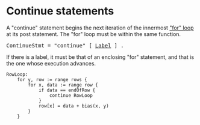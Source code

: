 # Continue statements

A "continue" statement begins the next iteration of the innermost ["for" loop](/Statements/for_statements.html) at its post statement. The "for" loop must be within the same function.

<pre>
<a id="ContinueStmt">ContinueStmt</a> = "continue" [ <a href="/Statements/labeled_statements.html#Label">Label</a> ] .
</pre>

If there is a label, it must be that of an enclosing "for" statement, and that is the one whose execution advances.

```
RowLoop:
	for y, row := range rows {
		for x, data := range row {
			if data == endOfRow {
				continue RowLoop
			}
			row[x] = data + bias(x, y)
		}
	}
```